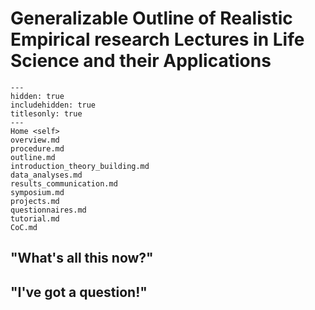 # Generalizable Outline of Realistic Empirical research Lectures in Life Science and their Applications 

```{toctree}
---
hidden: true
includehidden: true
titlesonly: true
---
Home <self>
overview.md
procedure.md
outline.md
introduction_theory_building.md
data_analyses.md
results_communication.md
symposium.md
projects.md
questionnaires.md
tutorial.md
CoC.md
```

## "What's all this now?"


## "I've got a question!"
